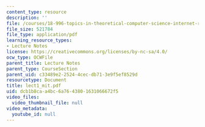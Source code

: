```yaml
---
content_type: resource
description: ''
file: /courses/18-996-topics-in-theoretical-computer-science-internet-research-problems-spring-2002/dcb1b8caa4bc6a7643801631066672f5_lect1_mit.pdf
file_size: 521784
file_type: application/pdf
learning_resource_types:
- Lecture Notes
license: https://creativecommons.org/licenses/by-nc-sa/4.0/
ocw_type: OCWFile
parent_title: Lecture Notes
parent_type: CourseSection
parent_uid: c33489e2-2524-4cec-db71-3e9f5ef8529d
resourcetype: Document
title: lect1_mit.pdf
uid: dcb1b8ca-a4bc-6a76-4380-1631066672f5
video_files:
  video_thumbnail_file: null
video_metadata:
  youtube_id: null
---
```


